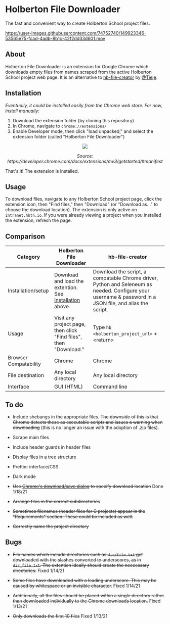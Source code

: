 # Holberton File Downloader
The fast and convenient way to create Holberton School project files.

https://user-images.githubusercontent.com/74752740/149923346-53565e75-fcad-4adb-8b1c-42f2dd33d601.mov

## About
Holberton File Downloader is an extension for Google Chrome which downloads empty files from names scraped from the active Holberton School project web page. It is an alternative to [hb-file-creator](https://github.com/tieje/hb-file-creator) by [@Tieje](https://github.com/tieje).

## Installation
*Eventually, it could be installed easily from the Chrome web store. For now, install manually:*

1) Download the extension folder (by cloning this repository)
2) In Chrome, navigate to `chrome://extensions/`
3) Enable Developer mode, then click "load unpacked," and select the extension folder (called "Holberton File Downloader")
<div align="center">
  <img src=https://wd.imgix.net/image/BhuKGJaIeLNPW9ehns59NfwqKxF2/vOu7iPbaapkALed96rzN.png>

  <p><em>Source: https://developer.chrome.com/docs/extensions/mv3/getstarted/#manifest</em></p>
</div>

That's it! The extension is installed.

## Usage

To download files, navigate to any Holberton School project page, click the extension icon, then "Find files," then "Download" (or "Download as..." to choose the download location). The extension is only active on `intranet.hbtn.io`.  If you were already viewing a project when you installed the extension, refresh the page. 

## Comparison
| Category | Holberton File Downloader | hb-file-creator |
|---|---|---|
| Installation/setup | Download and load the extention. See [Installation](#installation) above. | Download the script, a compatable Chrome driver, Python and Seleneum as needed. Configure your username & password in a JSON file, and alias the script. |
| Usage | Visit any project page, then click "Find files", then "Download." | Type `hb <holberton_project_url>` + <return\>|
| Browser Compatability | Chrome | Chrome |
| File destination | Any local directory | Any local directory |
| Interface | GUI (HTML) | Command line |

## To do

- Include shebangs in the appropriate files. ~~The downside of this is that Chrome detects these as executable scripts and issues a warning when downloading~~ (this is no longer an issue with the adoption of .zip files).

- Scrape main files

- Include header guards in header files

- Display files in a tree structure

- Prettier interface/CSS

- Dark mode

- ~~Use [Chrome's download/save dialog](https://developer.chrome.com/docs/extensions/reference/downloads/#method-download) to specify download location~~ Done 1/18/21

- ~~Arrange files in the correct subdirectories~~

- ~~Sometimes filenames (header files for C projects) appear in the "Requirements" section. These could be included as well.~~

- ~~Correctly name the project directory~~


## Bugs
- ~~File names which include directories such as `dir/file.txt` get downloaded with the slashes converted to underscores, as in `dir_file.txt`. The extention ideally should create the neccessary directories.~~ Fixed 1/14/21

- ~~Some files have downloaded with a leading underscore. This may be caused by whitespace or an invisible character.~~ Fixed 1/14/21

- ~~Additionally, all the files should be placed within a single directory rather than downloaded individually to the Chrome downloads location.~~ Fixed 1/13/21

- ~~Only downloads the first 10 files~~ Fixed 1/13/21
